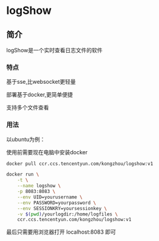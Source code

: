 # logShow

## 简介
logShow是一个实时查看日志文件的软件
### 特点
基于sse,比websocket更轻量

部署基于docker,更简单便捷

支持多个文件查看

### 用法

以ubuntu为例：

使用前需要现在电脑中安装docker

```sh
docker pull ccr.ccs.tencentyun.com/kongzhou/logshow:v1
```

```sh
docker run \
	-t \
	--name logshow \
	-p 8083:8083 \
	--env UID=yourusername \
	--env PASSWORD=yourpassword \
	--env SESSIONKRY=yoursessionkey \
	-v $(pwd)/yourlogdir:/home/logfiles \
	ccr.ccs.tencentyun.com/kongzhou/logshow:v1
```

最后只需要用浏览器打开 localhost:8083 即可